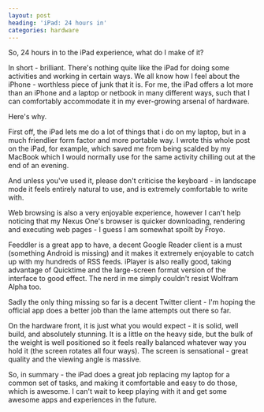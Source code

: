 ```yaml
---
layout: post
heading: 'iPad: 24 hours in'
categories: hardware
---
```


So, 24 hours in to the iPad experience, what do I make of it?

In short - brilliant. There's nothing quite like the iPad for doing some activities and working in certain ways. We all know how I feel about the iPhone - worthless piece of junk that it is. For me, the iPad offers a lot more than an iPhone and a laptop or netbook in many different ways, such that I can comfortably accommodate it in my ever-growing arsenal of hardware.

Here's why.

<!-- Replace missing image from http://media.chris-alexander.co.uk/wp-content/uploads/2010/04/ipad.jpg -->

First off, the iPad lets me do a lot of things that i do on my laptop, but in a much friendlier form factor and more portable way. I wrote this whole post on the iPad, for example, which saved me from being scalded by my MacBook which I would normally use for the same activity chilling out at the end of an evening.

And unless you've used it, please don't criticise the keyboard - in landscape mode it feels entirely natural to use, and is extremely comfortable to write with.

Web browsing is also a very enjoyable experience, however I can't help noticing that my Nexus One's browser is quicker downloading, rendering and executing web pages - I guess I am somewhat spoilt by Froyo.

Feeddler is a great app to have, a decent Google Reader client is a must (something Android is missing) and it makes it extremely enjoyable to catch up with my hundreds of RSS feeds. iPlayer is also really good, taking advantage of Quicktime and the large-screen format version of the interface to good effect. The nerd in me simply couldn't resist Wolfram Alpha too.

Sadly the only thing missing so far is a decent Twitter client - I'm hoping the official app does a better job than the lame attempts out there so far.

On the hardware front, it is just what you would expect - it is solid, well build, and absolutely stunning. It is a little on the heavy side, but the bulk of the weight is well positioned so it feels really balanced whatever way you hold it (the screen rotates all four ways). The screen is sensational - great quality and the viewing angle is massive.

So, in summary - the iPad does a great job replacing my laptop for a common set of tasks, and making it comfortable and easy to do those, which is awesome. I can't wait to keep playing with it and get some awesome apps and experiences in the future.
